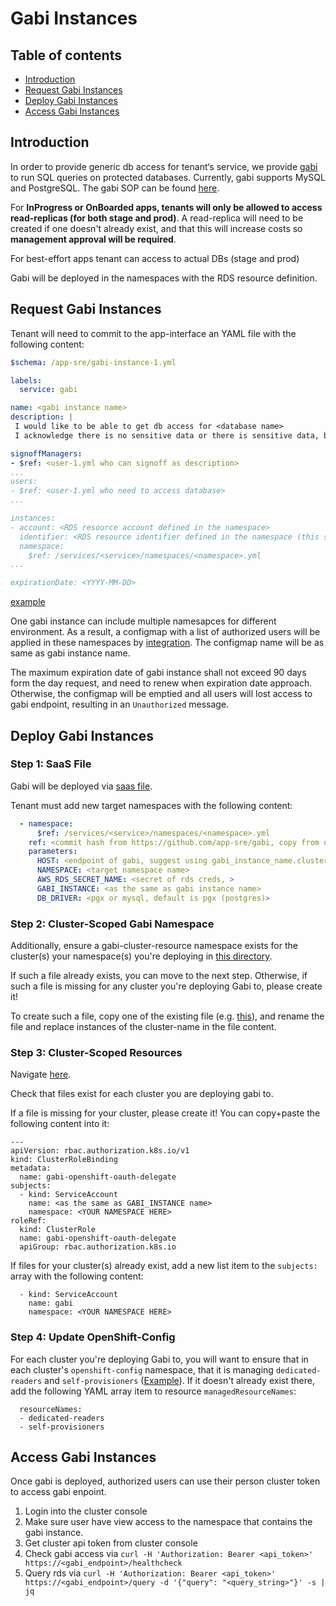 # Gabi Instances

## Table of contents

* [Introduction](#introduction)
* [Request Gabi Instances](#request-gabi-instances)
* [Deploy Gabi Instances](#deploy-gabi-instances)
* [Access Gabi Instances](#access-gabi-instances)


## Introduction

In order to provide generic db access for tenant‘s service, we provide [gabi](https://github.com/app-sre/gabi) to run SQL queries on protected databases. Currently, gabi supports MySQL and PostgreSQL. The gabi SOP can be found [here](https://gitlab.cee.redhat.com/service/app-interface/-/blob/master/docs/gabi/architecture-documents/gabi-architecture.md). 

For **InProgress or OnBoarded apps, tenants will only be allowed to access read-replicas (for both stage and prod)**. A read-replica will need to be created if one doesn't already exist, and that this will increase costs so **management approval will be required**.

For best-effort apps tenant can access to actual DBs (stage and prod)

Gabi will be deployed in the namespaces with the RDS resource definition.

## Request Gabi Instances

Tenant will need to commit to the app-interface an YAML file with the following content:

```yaml
$schema: /app-sre/gabi-instance-1.yml

labels:
  service: gabi

name: <gabi instance name>
description: |
 I would like to be able to get db access for <database name>
 I acknowledge there is no sensitive data or there is sensitive data, but agrees to have a specific engineer accessing it

signoffManagers:
- $ref: <user-1.yml who can signoff as description>
...
users:
- $ref: <user-1.yml who need to access database>
...

instances:
- account: <RDS resource account defined in the namespace>
  identifier: <RDS resource identifier defined in the namespace (this should be a read-replica for InProgress/OnBoarded apps)>
  namespace: 
    $ref: /services/<service>/namespaces/<namespace>.yml
...

expirationDate: <YYYY-MM-DD>
```

[example](https://gitlab.cee.redhat.com/service/app-interface/-/blob/master/data/services/gabi/gabi-instances/gabi-cloudigrade.yml)


One gabi instance can include multiple namesapces for different environment. As a result, a configmap with a list of authorized users will be applied in these namespaces by [integration](https://github.com/app-sre/qontract-reconcile/blob/master/reconcile/gabi_authorized_users.py). The configmap name will be as same as gabi instance name.

The maximum expiration date of gabi instance shall not exceed 90 days form the day request, and need to renew when expiration date approach. Otherwise, the configmap will be emptied and all users will lost access to gabi endpoint, resulting in an `Unauthorized` message.

## Deploy Gabi Instances

### Step 1: SaaS File

Gabi will be deployed via [saas file](https://gitlab.cee.redhat.com/service/app-interface/-/blob/master/data/services/gabi/cicd/saas-gabi.yaml).

Tenant must add new target namespaces with the following content:

```yaml
  - namespace:
      $ref: /services/<service>/namespaces/<namespace>.yml
    ref: <commit hash from https://github.com/app-sre/gabi, copy from other targets>
    parameters:
      HOST: <endpoint of gabi, suggest using gabi_instance_name.cluster_name.cluster_id.p1.openshiftapps.com>
      NAMESPACE: <target namespace name>
      AWS_RDS_SECRET_NAME: <secret of rds creds, >
      GABI_INSTANCE: <as the same as gabi instance name>
      DB_DRIVER: <pgx or mysql, default is pgx (postgres)>
```

### Step 2: Cluster-Scoped Gabi Namespace

Additionally, ensure a gabi-cluster-resource namespace exists for the cluster(s) your namespace(s) you're deploying in [this directory](https://gitlab.cee.redhat.com/service/app-interface/-/blob/master/data/services/gabi/namespaces). 

If such a file already exists, you can move to the next step. Otherwise, if such a file is missing for any cluster you're deploying Gabi to, please create it! 

To create such a file, copy one of the existing file (e.g. [this](https://gitlab.cee.redhat.com/service/app-interface/-/blob/master/data/services/gabi/namespaces/gabi-app-sre-stage-01-cluster-scope.yml)), and rename the file and replace instances of the cluster-name in the file content.

### Step 3: Cluster-Scoped Resources

Navigate [here](https://gitlab.cee.redhat.com/service/app-interface/-/tree/master/resources/app-sre/gabi).

Check that files exist for each cluster you are deploying gabi to.

If a file is missing for your cluster, please create it! You can copy+paste the following content into it:

```
---
apiVersion: rbac.authorization.k8s.io/v1
kind: ClusterRoleBinding
metadata:
  name: gabi-openshift-oauth-delegate
subjects:
  - kind: ServiceAccount
    name: <as the same as GABI_INSTANCE name>
    namespace: <YOUR NAMESPACE HERE>
roleRef:
  kind: ClusterRole
  name: gabi-openshift-oauth-delegate
  apiGroup: rbac.authorization.k8s.io
```

If files for your cluster(s) already exist, add a new list item to the `subjects:` array with the following content:
```
  - kind: ServiceAccount
    name: gabi
    namespace: <YOUR NAMESPACE HERE>
```

### Step 4: Update OpenShift-Config

For each cluster you're deploying Gabi to, you will want to ensure that in each cluster's `openshift-config` namespace, that it is managing `dedicated-readers` and `self-provisioners` ([Example](https://gitlab.cee.redhat.com/service/app-interface/-/blob/82de8d62d081e98e1b5816a97f232bf050216b82/data/openshift/app-sre-stage-01/namespaces/openshift-config.yaml#L36-39)). If it doesn't already exist there, add the following YAML array item to resource `managedResourceNames`:
```
  resourceNames:
  - dedicated-readers
  - self-provisioners
```

## Access Gabi Instances

Once gabi is deployed, authorized users can use their person cluster token to access gabi enpoint. 

1. Login into the cluster console
2. Make sure user have view access to the namespace that contains the gabi instance.
3. Get cluster api token from cluster console
4. Check gabi access via `curl -H 'Authorization: Bearer <api_token>' https://<gabi_endpoint>/healthcheck`
5. Query rds via `curl -H 'Authorization: Bearer <api_token>' https://<gabi_endpoint>/query -d '{"query": "<query_string>"}' -s | jq`
